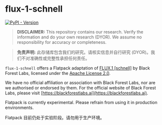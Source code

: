 # flux-1-schnell

[![PyPI - Version](https://img.shields.io/pypi/v/flatpack)](https://pypi.org/project/flatpack/)

> **DISCLAIMER:** This repository contains our research. Verify the information and do your own research (DYOR). We assume no responsibility for accuracy or completeness.

> **免责声明:** 此存储库包含我们的研究。请核实信息并自行研究 (DYOR)。我们不对准确性或完整性承担任何责任。

`flux-1-schnell` offers a Flatpack adaptation of [FLUX.1 [schnell]](https://huggingface.co/black-forest-labs/FLUX.1-schnell) by Black Forest Labs, licensed under the [Apache License 2.0](https://huggingface.co/black-forest-labs/FLUX.1-schnell).

We have no official affiliation or association with Black Forest Labs, nor are we authorised or endorsed by them. For the official website of Black Forest Labs, please visit [https://blackforestlabs.ai](https://blackforestlabs.ai).

Flatpack is currently experimental. Please refrain from using it in production environments.

Flatpack 目前仍处于实验阶段。请勿用于生产环境。